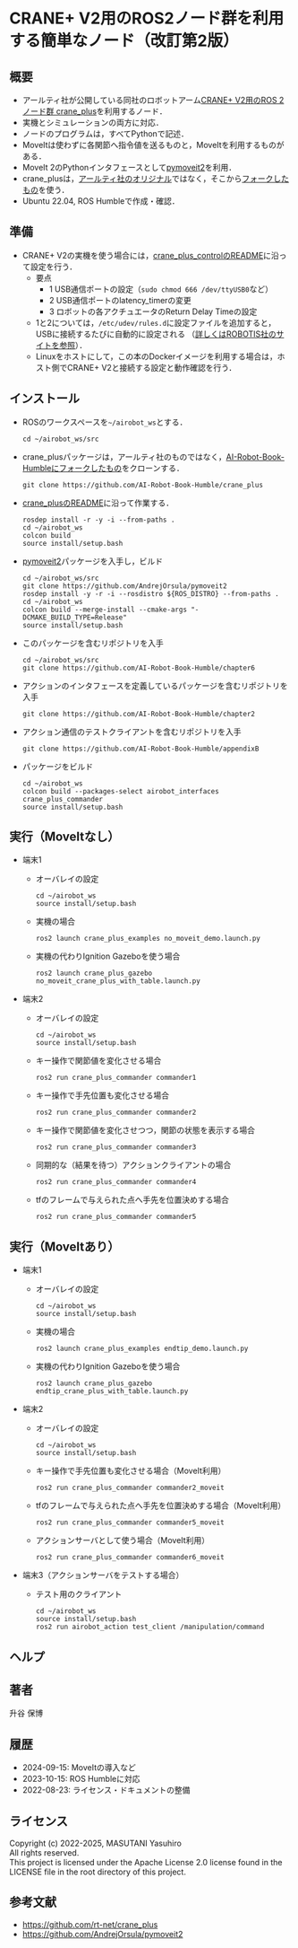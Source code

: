 # CRANE+ V2用のROS2ノード群を利用する簡単なノード（改訂第2版）

## 概要

- アールティ社が公開している同社のロボットアーム[CRANE+ V2用のROS 2ノード群 crane_plus](https://github.com/rt-net/crane_plus)を利用するノード．
- 実機とシミュレーションの両方に対応．
- ノードのプログラムは，すべてPythonで記述．
- MoveItは使わずに各関節へ指令値を送るものと，MoveItを利用するものがある．
- MoveIt 2のPythonインタフェースとして[pymoveit2](https://github.com/AndrejOrsula/pymoveit2)を利用．
- crane_plusは，[アールティ社のオリジナル](https://github.com/rt-net/crane_plus)ではなく，そこから[フォークしたもの](https://github.com/AI-Robot-Book-Humble/crane_plus)を使う．
- Ubuntu 22.04, ROS Humbleで作成・確認．

## 準備

- CRANE+ V2の実機を使う場合には，[crane_plus_controlのREADME](https://github.com/rt-net/crane_plus/blob/master/crane_plus_control/README.md)に沿って設定を行う．  
  - 要点
    - 1 USB通信ポートの設定（`sudo chmod 666 /dev/ttyUSB0`など）
    - 2 USB通信ポートのlatency_timerの変更
    - 3 ロボットの各アクチュエータのReturn Delay Timeの設定
  - 1と2については，`/etc/udev/rules.d`に設定ファイルを追加すると，USBに接続するたびに自動的に設定される
  （[詳しくはROBOTIS社のサイトを参照](https://emanual.robotis.com/docs/en/software/dynamixel/dynamixel_workbench/#copy-rules-file)）．
  - Linuxをホストにして，この本のDockerイメージを利用する場合は，ホスト側でCRANE+ V2と接続する設定と動作確認を行う．

## インストール

- ROSのワークスペースを`~/airobot_ws`とする．
  ```
  cd ~/airobot_ws/src
  ```

- crane_plusパッケージは，アールティ社のものではなく，[AI-Robot-Book-Humbleにフォークしたもの](https://github.com/AI-Robot-Book-Humble/crane_plus)をクローンする．
  ```
  git clone https://github.com/AI-Robot-Book-Humble/crane_plus
  ```

- [crane_plusのREADME](https://github.com/AI-Robot-Book-Humble/crane_plus/blob/master/README.md)に沿って作業する．
  ```
  rosdep install -r -y -i --from-paths .
  cd ~/airobot_ws
  colcon build
  source install/setup.bash
  ```

- [pymoveit2](https://github.com/AndrejOrsula/pymoveit2)パッケージを入手し，ビルド
  ```
  cd ~/airobot_ws/src
  git clone https://github.com/AndrejOrsula/pymoveit2
  rosdep install -y -r -i --rosdistro ${ROS_DISTRO} --from-paths .
  cd ~/airobot_ws
  colcon build --merge-install --cmake-args "-DCMAKE_BUILD_TYPE=Release"
  source install/setup.bash
  ```

- このパッケージを含むリポジトリを入手
  ```
  cd ~/airobot_ws/src
  git clone https://github.com/AI-Robot-Book-Humble/chapter6
  ```

- アクションのインタフェースを定義しているパッケージを含むリポジトリを入手
  ```
  git clone https://github.com/AI-Robot-Book-Humble/chapter2
  ```

- アクション通信のテストクライアントを含むリポジトリを入手
  ```
  git clone https://github.com/AI-Robot-Book-Humble/appendixB
  ```
- パッケージをビルド
  ```
  cd ~/airobot_ws
  colcon build --packages-select airobot_interfaces crane_plus_commander
  source install/setup.bash
  ```

## 実行（MoveItなし）

- 端末1
  - オーバレイの設定
    ```
    cd ~/airobot_ws
    source install/setup.bash
    ```

  - 実機の場合
    ```
    ros2 launch crane_plus_examples no_moveit_demo.launch.py
    ```
  - 実機の代わりIgnition Gazeboを使う場合
    ```
    ros2 launch crane_plus_gazebo no_moveit_crane_plus_with_table.launch.py 
    ```

- 端末2
  - オーバレイの設定
    ```
    cd ~/airobot_ws
    source install/setup.bash
    ```
  - キー操作で関節値を変化させる場合
    ```
    ros2 run crane_plus_commander commander1
    ```

  - キー操作で手先位置も変化させる場合
    ```
    ros2 run crane_plus_commander commander2
    ```

  - キー操作で関節値を変化させつつ，関節の状態を表示する場合
    ```
    ros2 run crane_plus_commander commander3
    ```

  - 同期的な（結果を待つ）アクションクライアントの場合
    ```
    ros2 run crane_plus_commander commander4
    ```

  - tfのフレームで与えられた点へ手先を位置決めする場合
    ```
    ros2 run crane_plus_commander commander5
    ```

## 実行（MoveItあり）

- 端末1
  - オーバレイの設定
    ```
    cd ~/airobot_ws
    source install/setup.bash
    ```

  - 実機の場合
    ```
    ros2 launch crane_plus_examples endtip_demo.launch.py 
    ```
  - 実機の代わりIgnition Gazeboを使う場合
    ```
    ros2 launch crane_plus_gazebo endtip_crane_plus_with_table.launch.py 
    ```

- 端末2
  - オーバレイの設定
    ```
    cd ~/airobot_ws
    source install/setup.bash
    ```
  - キー操作で手先位置も変化させる場合（MoveIt利用）
    ```
    ros2 run crane_plus_commander commander2_moveit
    ```

  - tfのフレームで与えられた点へ手先を位置決めする場合（MoveIt利用）
    ```
    ros2 run crane_plus_commander commander5_moveit
    ```

  - アクションサーバとして使う場合（MoveIt利用）
    ```
    ros2 run crane_plus_commander commander6_moveit
    ```

- 端末3（アクションサーバをテストする場合）
  - テスト用のクライアント
    ```
    cd ~/airobot_ws
    source install/setup.bash
    ros2 run airobot_action test_client /manipulation/command
    ```

## ヘルプ

## 著者

升谷 保博

## 履歴

- 2024-09-15: MoveItの導入など
- 2023-10-15: ROS Humbleに対応
- 2022-08-23: ライセンス・ドキュメントの整備

## ライセンス

Copyright (c) 2022-2025, MASUTANI Yasuhiro  
All rights reserved.  
This project is licensed under the Apache License 2.0 license found in the LICENSE file in the root directory of this project.

## 参考文献

- https://github.com/rt-net/crane_plus
- https://github.com/AndrejOrsula/pymoveit2
